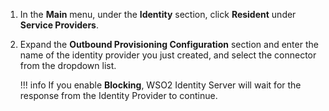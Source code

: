 
1.  In the **Main** menu, under the **Identity** section, click
    **Resident** under **Service Providers**.
2.  Expand the **Outbound Provisioning Configuration** section and enter
    the name of the identity provider you just created, and select the
    connector from the dropdown list.

    !!! info
        If you enable **Blocking**, WSO2 Identity Server will wait for the
        response from the Identity Provider to continue.

